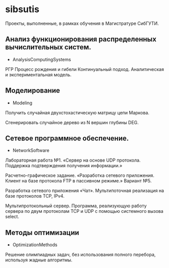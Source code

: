 # sibsutis

Проекты, выполненные, в рамках обучения в Магистратуре СибГУТИ.





## Анализ функционирования распределенных вычислительных систем.

- AnalysisComputingSystems

РГР Процесс рождения и гибели Континуальный подход. Аналитическая и экспериментальная модель.





## Моделирование

- Modeling

Получить случайная двухстохастическую матрицу цепи Маркова. 

Сгенерировать случайное дерево из N вершин глубины DEG.





## Сетевое программное обеспечение.

- NetworkSoftware

Лабораторная работа №1. «Сервер на основе UDP протокола. Поддержка подтверждения получения информации.»

Расчетно-графическое задание. «Разработка сетевого приложения. Клиент на базе протокола FTP в пассивном режиме.» Вариант №5.

Разработка сетевого приложения «Чат». Мультипоточная реализация на базе протоколов TCP, IPv4.

Мультипротокольный сервер. Программа, реализующую работу сервера по двум протоколам TCP и UDP с помощью системного вызова select.





## Методы оптимизации 

- OptimizationMethods

Решение олимпиадных задач, без использования полного перебора, используя жадные алгоритмы.
